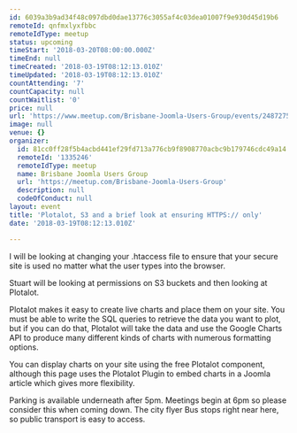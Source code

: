 ```yaml
---
id: 6039a3b9ad34f48c097dbd0dae13776c3055af4c03dea01007f9e930d45d19b6
remoteId: qnfmxlyxfbbc
remoteIdType: meetup
status: upcoming
timeStart: '2018-03-20T08:00:00.000Z'
timeEnd: null
timeCreated: '2018-03-19T08:12:13.010Z'
timeUpdated: '2018-03-19T08:12:13.010Z'
countAttending: '7'
countCapacity: null
countWaitlist: '0'
price: null
url: 'https://www.meetup.com/Brisbane-Joomla-Users-Group/events/248727537/'
image: null
venue: {}
organizer:
  id: 81cc0ff28f5b4acbd441ef29fd713a776cb9f8908770acbc9b179746cdc49a14
  remoteId: '1335246'
  remoteIdType: meetup
  name: Brisbane Joomla Users Group
  url: 'https://meetup.com/Brisbane-Joomla-Users-Group'
  description: null
  codeOfConduct: null
layout: event
title: 'Plotalot, S3 and a brief look at ensuring HTTPS:// only'
date: '2018-03-19T08:12:13.010Z'

---
```

<p>I will be looking at changing your .htaccess file to ensure that your secure site is used no matter what the user types into the browser.</p> <p>Stuart will be looking at permissions on S3 buckets and then looking at Plotalot.</p> <p>Plotalot makes it easy to create live charts and place them on your site. You must be able to write the SQL queries to retrieve the data you want to plot, but if you can do that, Plotalot will take the data and use the Google Charts API to produce many different kinds of charts with numerous formatting options.</p> <p>You can display charts on your site using the free Plotalot component, although this page uses the Plotalot Plugin to embed charts in a Joomla article which gives more flexibility.</p> <p>Parking is available underneath after 5pm. Meetings begin at 6pm so please consider this when coming down. The city flyer Bus stops right near here, so public transport is easy to access.</p>
